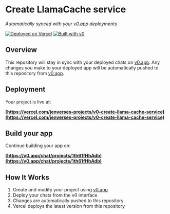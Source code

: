 # Create LlamaCache service

*Automatically synced with your [v0.app](https://v0.app) deployments*

[![Deployed on Vercel](https://img.shields.io/badge/Deployed%20on-Vercel-black?style=for-the-badge&logo=vercel)](https://vercel.com/jenverses-projects/v0-create-llama-cache-service)
[![Built with v0](https://img.shields.io/badge/Built%20with-v0.app-black?style=for-the-badge)](https://v0.app/chat/projects/1th61fHhAdb)

## Overview

This repository will stay in sync with your deployed chats on [v0.app](https://v0.app).
Any changes you make to your deployed app will be automatically pushed to this repository from [v0.app](https://v0.app).

## Deployment

Your project is live at:

**[https://vercel.com/jenverses-projects/v0-create-llama-cache-service](https://vercel.com/jenverses-projects/v0-create-llama-cache-service)**

## Build your app

Continue building your app on:

**[https://v0.app/chat/projects/1th61fHhAdb](https://v0.app/chat/projects/1th61fHhAdb)**

## How It Works

1. Create and modify your project using [v0.app](https://v0.app)
2. Deploy your chats from the v0 interface
3. Changes are automatically pushed to this repository
4. Vercel deploys the latest version from this repository